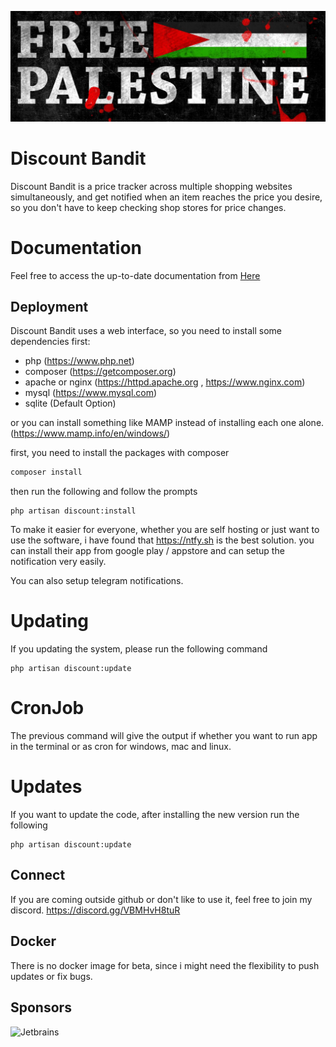 ![FreePalestine](./extra/palestine.png)

# Discount Bandit
Discount Bandit is a price tracker across multiple shopping websites simultaneously, and get notified when an item reaches the price you desire, so you don't have to keep checking shop stores for price changes.

# Documentation
Feel free to access the up-to-date documentation from [Here](https://discount-bandit.cybrarist.com)

## Deployment
Discount Bandit uses a web interface, so you need to install some dependencies first:
- php (https://www.php.net)
- composer (https://getcomposer.org)
- apache or nginx (https://httpd.apache.org , https://www.nginx.com)
- mysql (https://www.mysql.com)
- sqlite (Default Option)

or you can install something like MAMP instead of installing each one alone. (https://www.mamp.info/en/windows/)


first, you need to install the packages with composer
```bash
composer install 
```

then run the following and follow the prompts
```text
php artisan discount:install
```
To make it easier for everyone, whether you are self hosting or just want to use the software, i have found that 
https://ntfy.sh is the best solution. you can install their app from google play / appstore
and can setup the notification very easily.

You can also setup telegram notifications.

# Updating
If you updating the system, please run the following command 

```text
php artisan discount:update
```
# CronJob
The previous command will give the output if whether you want to run app in the terminal or as cron for windows, mac and linux.

# Updates
If you want to update the code, after installing the new version run the following
```text
php artisan discount:update
```
## Connect
If you are coming outside github or don't like to use it, feel free to join my discord.
https://discord.gg/VBMHvH8tuR

## Docker
There is no docker image for beta, since i might need the flexibility to push updates or fix bugs.

## Sponsors
![Jetbrains](https://resources.jetbrains.com/storage/products/company/brand/logos/jb_beam.svg)
